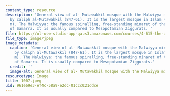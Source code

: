 ```yaml
---
content_type: resource
description: 'General view of al- Mutawakkil mosque with the Malwiyya minaret. Founded
  by caliph al-Mutawakkil (847-61). It is the largest mosque in Islam (240 by 156
  m). The Malwiyya: the famous spiralling, free-standing minaret of the Great Mosque
  of Samarra. It is usually compared to Mesopotamian Ziggurats. '
file: https://ol-ocw-studio-app-qa.s3.amazonaws.com/courses/4-615-the-architecture-of-cairo-spring-2002/961e69e3ef4c58a9e2dc01ccc021ddce_1007.jpeg
file_type: image/jpeg
image_metadata:
  caption: 'General view of al- Mutawakkil mosque with the Malwiyya minaret. Founded
    by caliph al-Mutawakkil (847-61). It is the largest mosque in Islam (240 by 156
    m). The Malwiyya: the famous spiralling, free-standing minaret of the Great Mosque
    of Samarra. It is usually compared to Mesopotamian Ziggurats.'
  credit: ''
  image-alt: General view of al- Mutawakkil mosque with the Malwiyya minaret
resourcetype: Image
title: 1007.jpeg
uid: 961e69e3-ef4c-58a9-e2dc-01ccc021ddce
---
```

